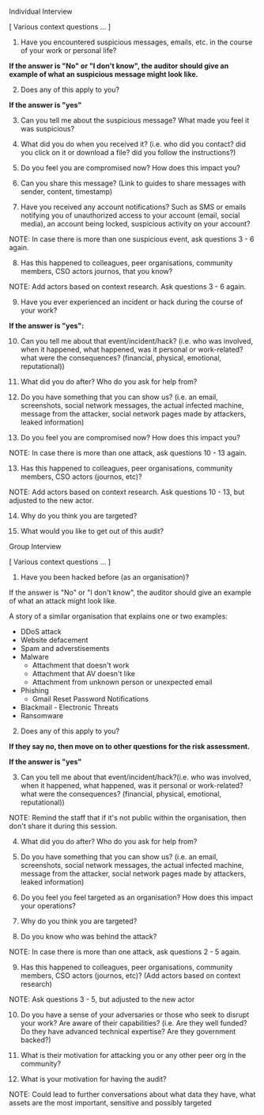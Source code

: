 Individual Interview

[ Various context questions ... ]

1. Have you encountered suspicious messages, emails, etc. in the course of your work or personal life?

**If the answer is "No" or "I don't know", the auditor should give an example of what an suspicious message might look like.**

2. Does any of this apply to you?

**If the answer is "yes"**

3. Can you tell me about the suspicious message? What made you feel it was suspicious?

4. What did you do when you received it? (i.e. who did you contact? did you click on it or download a file? did you follow the instructions?)

5. Do you feel you are compromised now? How does this impact you?

6. Can you share this message? (Link to guides to share messages with sender, content, timestamp)

7. Have you received any account notifications? Such as SMS or emails notifying you of unauthorized access to your account (email, social media), an account being locked, suspicious activity on your account?

NOTE: In case there is more than one suspicious event, ask questions 3 - 6 again.

8. Has this happened to colleagues, peer organisations, community members, CSO actors journos, that you know?

NOTE: Add actors based on context research. Ask questions 3 - 6 again.

9. Have you ever experienced an incident or hack during the course of your work?

**If the answer is "yes":**

10. Can you tell me about that event/incident/hack? (i.e. who was involved, when it happened, what happened, was it personal or work-related? what were the consequences? (financial, physical, emotional, reputational))

11. What did you do after? Who do you ask for help from?

12. Do you have something that you can show us? (i.e. an email, screenshots, social network messages, the actual infected machine, message from the attacker, social network pages made by attackers, leaked information)

13. Do you feel you are compromised now? How does this impact you?

NOTE: In case there is more than one attack, ask questions 10 - 13 again.

13. Has this happened to colleagues, peer organisations, community members, CSO actors (journos, etc)?

NOTE: Add actors based on context research. Ask questions 10 - 13, but adjusted to the new actor.

14. Why do you think you are targeted?

15. What would you like to get out of this audit?

Group Interview

[ Various context questions ... ]

1. Have you been hacked before (as an organisation)?

If the answer is "No" or "I don't know", the auditor should give an example of what an attack might look like.

A story of a similar organisation that explains one or two examples:

* DDoS attack
* Website defacement
* Spam and adverstisements
* Malware
  * Attachment that doesn't work
  * Attachment that AV doesn't like
  * Attachment from unknown person or unexpected email
* Phishing
  * Gmail Reset Password Notifications
* Blackmail - Electronic Threats
* Ransomware

2. Does any of this apply to you?

**If they say no, then move on to other questions for the risk assessment.**

**If the answer is "yes"**

3. Can you tell me about that event/incident/hack?(i.e. who was involved, when it happened, what happened, was it personal or work-related? what were the consequences? (financial, physical, emotional, reputational))

NOTE: Remind the staff that if it's not public within the organisation, then don't share it during this session.

4. What did you do after? Who do you ask for help from?

5. Do you have something that you can show us? (i.e. an email, screenshots, social network messages, the actual infected machine, message from the attacker, social network pages made by attackers, leaked information)

6. Do you feel you feel targeted as an organisation? How does this impact your operations?

7. Why do you think you are targeted?

8. Do you know who was behind the attack?

NOTE: In case there is more than one attack, ask questions 2 - 5 again.

9. Has this happened to colleagues, peer organisations, community members, CSO actors (journos, etc)? (Add actors based on context research)

NOTE: Ask questions 3 - 5, but adjusted to the new actor

10. Do you have a sense of your adversaries or those who seek to disrupt your work? Are aware of their capabilities? (i.e. Are they well funded? Do they have advanced technical expertise? Are they government backed?)

11. What is their motivation for attacking you or any other peer org in the community?

12. What is your motivation for having the audit?

NOTE: Could lead to further conversations about what data they have, what assets are the most important, sensitive and possibly targeted
